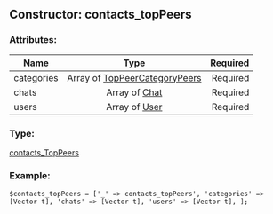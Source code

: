 ## Constructor: contacts\_topPeers  

### Attributes:

| Name     |    Type       | Required |
|----------|:-------------:|---------:|
|categories|Array of [TopPeerCategoryPeers](../types/TopPeerCategoryPeers.md) | Required|
|chats|Array of [Chat](../types/Chat.md) | Required|
|users|Array of [User](../types/User.md) | Required|
### Type: 

[contacts\_TopPeers](../types/contacts_TopPeers.md)
### Example:

```
$contacts_topPeers = ['_' => contacts_topPeers', 'categories' => [Vector t], 'chats' => [Vector t], 'users' => [Vector t], ];
```